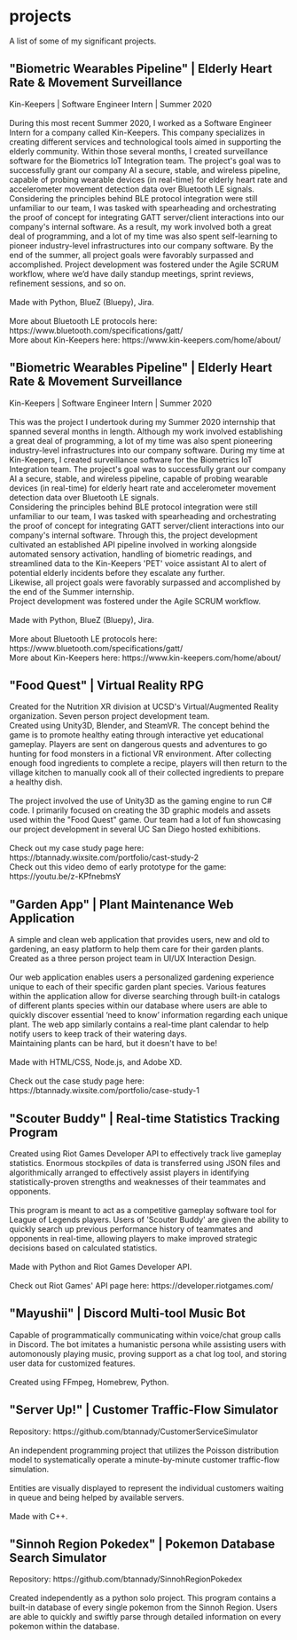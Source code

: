 <h1 id="projects">projects</h1>
A list of some of my significant projects.

<h2 id="biometrics">"Biometric Wearables Pipeline" | Elderly Heart Rate & Movement Surveillance</h2>
Kin-Keepers | Software Engineer Intern | Summer 2020
<br />
<br />
During this most recent Summer 2020, I worked as a Software Engineer Intern for a company called Kin-Keepers. This company specializes in creating different services and technological tools aimed in supporting the elderly community. Within those several months, I created surveillance software for the Biometrics IoT Integration team. The project's goal was to successfully grant our company AI a secure, stable, and wireless pipeline, capable of probing wearable devices (in real-time) for elderly heart rate and accelerometer movement detection data over Bluetooth LE signals.
<br />
Considering the principles behind BLE protocol integration were still unfamiliar to our team, I was tasked with spearheading and orchestrating the proof of concept for integrating GATT server/client interactions into our company's internal software. As a result, my work involved both a great deal of programming, and a lot of my time was also spent self-learning to pioneer industry-level infrastructures into our company software. By the end of the summer, all project goals were favorably surpassed and accomplished. Project development was fostered under the Agile SCRUM workflow, where we’d have daily standup meetings, sprint reviews, refinement sessions, and so on.
<br />
<br />
Made with Python, BlueZ (Bluepy), Jira.
<br />
<br />
More about Bluetooth LE protocols here: https://www.bluetooth.com/specifications/gatt/
<br />
More about Kin-Keepers here: https://www.kin-keepers.com/home/about/


<h2 id="biometrics">"Biometric Wearables Pipeline" | Elderly Heart Rate & Movement Surveillance</h2>
Kin-Keepers | Software Engineer Intern | Summer 2020
<br />
<br />
This was the project I undertook during my Summer 2020 internship that spanned several months in length. Although my work involved establishing a great deal of programming, a lot of my time was also spent pioneering industry-level infrastructures into our company software. During my time at Kin-Keepers, I created surveillance software for the Biometrics IoT Integration team. The project's goal was to successfully grant our company AI a secure, stable, and wireless pipeline, capable of probing wearable devices (in real-time) for elderly heart rate and accelerometer movement detection data over Bluetooth LE signals.
<br />
Considering the principles behind BLE protocol integration were still unfamiliar to our team, I was tasked with spearheading and orchestrating the proof of concept for integrating GATT server/client interactions into our company's internal software. Through this, the project development cultivated an established API pipeline involved in working alongside automated sensory activation, handling of biometric readings, and streamlined data to the Kin-Keepers 'PET' voice assistant AI to alert of potential elderly incidents before they escalate any further.
<br />
Likewise, all project goals were favorably surpassed and accomplished by the end of the Summer internship. 
<br />
Project development was fostered under the Agile SCRUM workflow.
<br />
<br />
Made with Python, BlueZ (Bluepy), Jira.
<br />
<br />
More about Bluetooth LE protocols here: https://www.bluetooth.com/specifications/gatt/
<br />
More about Kin-Keepers here: https://www.kin-keepers.com/home/about/


<h2 id="food-quest">"Food Quest" | Virtual Reality RPG</h2>
Created for the Nutrition XR division at UCSD's Virtual/Augmented Reality organization. Seven person project development team. 
<br />
Created using Unity3D, Blender, and SteamVR. The concept behind the game is to promote healthy eating through interactive yet educational gameplay. Players are sent on dangerous quests and adventures to go hunting for food monsters in a fictional VR environment. After collecting enough food ingredients to complete a recipe, players will then return to the village kitchen to manually cook all of their collected ingredients to prepare a healthy dish.
<br />
<br />
The project involved the use of Unity3D as the gaming engine to run C# code. I primarily focused on creating the 3D graphic models and assets used within the "Food Quest" game. Our team had a lot of fun showcasing our project development in several UC San Diego hosted exhibitions.
<br />
<br /> 
Check out my case study page here: https://btannady.wixsite.com/portfolio/cast-study-2
<br />
Check out this video demo of early prototype for the game: https://youtu.be/z-KPfnebmsY


<h2 id="garden-app">"Garden App" | Plant Maintenance Web Application</h2>
A simple and clean web application that provides users, new and old to gardening, an easy platform to help them care for their garden plants. Created as a three person project team in UI/UX Interaction Design.
<br />
<br /> 
Our web application enables users a personalized gardening experience unique to each of their specific garden plant species. Various features within the application allow for diverse searching through built-in catalogs of different plants species within our database where users are able to quickly discover essential ‘need to know’ information regarding each unique plant. The web app similarly contains a real-time plant calendar to help notify users to keep track of their watering days. 
<br />
Maintaining plants can be hard, but it doesn't have to be!
<br />
<br />
Made with HTML/CSS, Node.js, and Adobe XD.
<br />
<br />
Check out the case study page here: https://btannady.wixsite.com/portfolio/case-study-1


<h2 id="statsTracker">"Scouter Buddy" | Real-time Statistics Tracking Program</h2>
Created using Riot Games Developer API to effectively track live gameplay statistics. Enormous stockpiles of data is transferred using JSON files and algorithmically arranged to effectively assist players in identifying statistically-proven strengths and weaknesses of their teammates and opponents. 
<br />
<br />
This program is meant to act as a competitive gameplay software tool for League of Legends players. Users of 'Scouter Buddy' are given the ability to quickly search up previous performance history of teammates and opponents in real-time, allowing players to make improved strategic decisions based on calculated statistics. 
<br />
<br />
Made with Python and Riot Games Developer API.
<br />
<br />
Check out Riot Games' API page here: https://developer.riotgames.com/


<h2 id="discordBot">"Mayushii" | Discord Multi-tool Music Bot</h2>
Capable of programmatically communicating within voice/chat group calls in Discord. The bot imitates a humanistic persona while assisting users with automonously playing music, proving support as a chat log tool, and storing user data for customized features.
<br />
<br />
Created using FFmpeg, Homebrew, Python. 


<h2 id="server up!">"Server Up!" | Customer Traffic-Flow Simulator</h2>
Repository: https://github.com/btannady/CustomerServiceSimulator
<br />
<br />
An independent programming project that utilizes the Poisson distribution model to systematically operate a minute-by-minute customer traffic-flow simulation.
<br />
<br />
Entities are visually displayed to represent the individual customers waiting in queue and being helped by available servers.
<br />
<br />
Made with C++.


<h2 id="pokedex">"Sinnoh Region Pokedex" | Pokemon Database Search Simulator</h2>
Repository: https://github.com/btannady/SinnohRegionPokedex
<br />
<br />
Created independently as a python solo project. This program contains a built-in database of every single pokemon from the Sinnoh Region. Users are able to quickly and swiftly parse through detailed information on every pokemon within the database.
